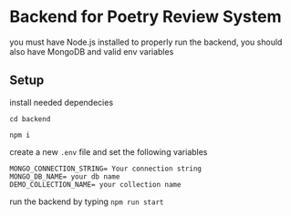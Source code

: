 # Backend for Poetry Review System

you must have Node.js installed to properly run the backend, you should also have MongoDB and valid env variables 

## Setup

install needed dependecies 
```
cd backend

npm i
```

create a new `.env` file and set the following variables

```
MONGO_CONNECTION_STRING= Your connection string
MONGO_DB_NAME= your db name
DEMO_COLLECTION_NAME= your collection name

```

run the backend by typing `npm run start` 
